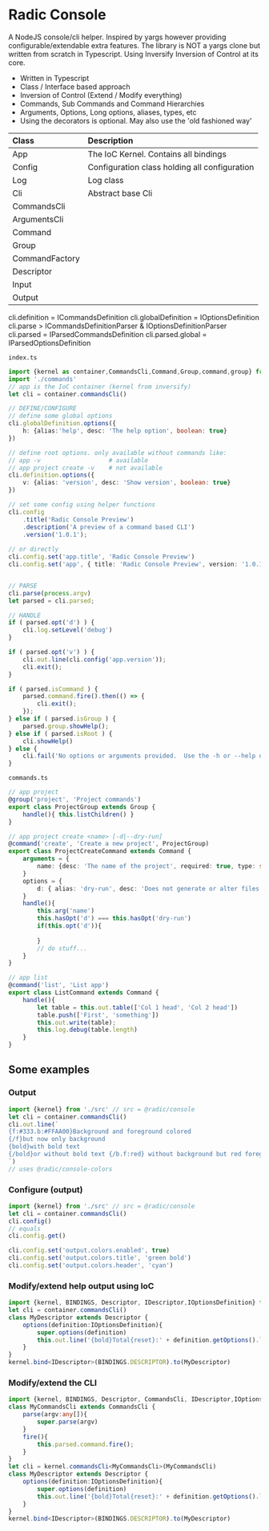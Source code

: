 # Radic Console
A NodeJS console/cli helper. Inspired by yargs however providing configurable/extendable extra features. 
The library is NOT a yargs clone but written from scratch in Typescript. Using Inversify Inversion of Control at its core.
 
- Written in Typescript
- Class / Interface based approach
- Inversion of Control (Extend / Modify everything)
- Commands, Sub Commands and Command Hierarchies
- Arguments, Options, Long options, aliases, types, etc
- Using the decorators is optional. May also use the 'old fashioned way' 

| Class          | Description                                   |
|:---------------|:----------------------------------------------|
| App            | The IoC Kernel. Contains all bindings         |
| Config         | Configuration class holding all configuration |
| Log            | Log class                                     |
| Cli            | Abstract base Cli                             |
| CommandsCli    |                                               |
| ArgumentsCli   |                                               |
| Command        |                                               |
| Group          |                                               |
| CommandFactory |                                               |
| Descriptor     |                                               |
| Input          |                                               |
| Output         |                                               |


cli.definition = ICommandsDefinition
cli.globalDefinition = IOptionsDefinition
cli.parse > ICommandsDefinitionParser & IOptionsDefinitionParser
cli.parsed = IParsedCommandsDefinition
cli.parsed.global = IParsedOptionsDefinition


`index.ts`
```typescript
import {kernel as container,CommandsCli,Command,Group,command,group} from './src' // src = @radic/console
import './commands'
// app is the IoC container (kernel from inversify)
let cli = container.commandsCli()

// DEFINE/CONFIGURE
// define some global options
cli.globalDefinition.options({
    h: {alias:'help', desc: 'The help option', boolean: true}
})

// define root options. only available without commands like: 
// app -v                   # available
// app project create -v    # not available
cli.definition.options({
    v: {alias: 'version', desc: 'Show version', boolean: true}
})

// set some config using helper functions
cli.config
    .title('Radic Console Preview')
    .description('A preview of a command based CLI')
    .version('1.0.1');
    
// or directly
cli.config.set('app.title', 'Radic Console Preview')
cli.config.set('app', { title: 'Radic Console Preview', version: '1.0.1' })


// PARSE
cli.parse(process.argv)
let parsed = cli.parsed;

// HANDLE
if ( parsed.opt('d') ) {
    cli.log.setLevel('debug')
}

if ( parsed.opt('v') ) {
    cli.out.line(cli.config('app.version'));
    cli.exit();
}

if ( parsed.isCommand ) {
    parsed.command.fire().then(() => {
        cli.exit();
    });
} else if ( parsed.isGroup ) {
    parsed.group.showHelp();
} else if ( parsed.isRoot ) {
    cli.showHelp()
} else {
    cli.fail('No options or arguments provided.  Use the -h or --help option to show what can be done')
}
```

`commands.ts`
```typescript
// app project
@group('project', 'Project commands')
export class ProjectGroup extends Group {
    handle(){ this.listChildren() }
}

// app project create <name> [-d|--dry-run]
@command('create', 'Create a new project', ProjectGroup)
export class ProjectCreateCommand extends Command {
    arguments = {
        name: {desc: 'The name of the project', required: true, type: string }
    }
    options = {
        d: { alias: 'dry-run', desc: 'Does not generate or alter files' }
    }
    handle(){
        this.arg('name')
        this.hasOpt('d') === this.hasOpt('dry-run')
        if(this.opt('d')){
        
        }
        // do stuff...
    }
}

// app list
@command('list', 'List app')
export class ListCommand extends Command {
    handle(){
        let table = this.out.table(['Col 1 head', 'Col 2 head'])
        table.push(['First', 'something'])
        this.out.write(table);
        this.log.debug(table.length)
    }
}

```


## Some examples
### Output
```typescript
import {kernel} from './src' // src = @radic/console
let cli = container.commandsCli()
cli.out.line(`
{f:#333.b:#FFAA00}Background and foreground colored 
{/f}but now only background 
{bold}with bold text
{/bold}or without bold text {/b.f:red} without background but red foreground{reset}
`)
// uses @radic/console-colors
```

### Configure (output)
```typescript
import {kernel} from './src' // src = @radic/console
let cli = container.commandsCli()
cli.config()
// equals
cli.config.get()

cli.config.set('output.colors.enabled', true)
cli.config.set('output.colors.title', 'green bold')
cli.config.set('output.colors.header', 'cyan')

```

### Modify/extend help output using IoC                       
```typescript
import {kernel, BINDINGS, Descriptor, IDescriptor,IOptionsDefinition} from './src'  
let cli = container.commandsCli()
class MyDescriptor extends Descriptor {
    options(definition:IOptionsDefinition){
        super.options(definition)
        this.out.line('{bold}Total{reset}:' + definition.getOptions().length)
    }
}
kernel.bind<IDescriptor>(BINDINGS.DESCRIPTOR).to(MyDescriptor)
```


### Modify/extend the CLI                       
```typescript
import {kernel, BINDINGS, Descriptor, CommandsCli, IDescriptor,IOptionsDefinition} from './src'
class MyCommandsCli extends CommandsCli {
    parse(argv:any[]){
        super.parse(argv)
    }
    fire(){
        this.parsed.command.fire();
    }
}
let cli = kernel.commandsCli<MyCommandsCli>(MyCommandsCli)
class MyDescriptor extends Descriptor {
    options(definition:IOptionsDefinition){
        super.options(definition)
        this.out.line('{bold}Total{reset}:' + definition.getOptions().length)
    }
}
kernel.bind<IDescriptor>(BINDINGS.DESCRIPTOR).to(MyDescriptor)
```